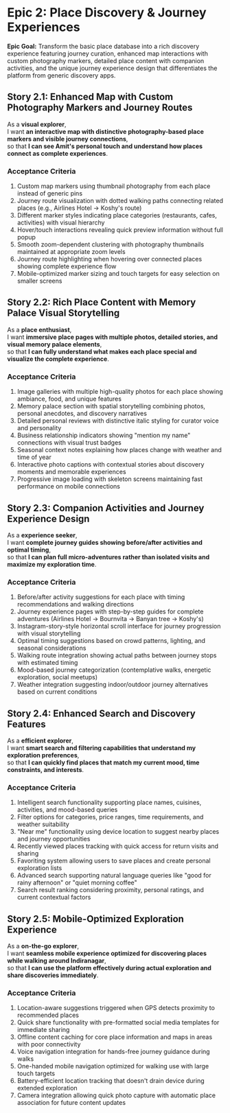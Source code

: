 # Epic 2: Place Discovery & Journey Experiences

**Epic Goal:** Transform the basic place database into a rich discovery experience featuring journey curation, enhanced map interactions with custom photography markers, detailed place content with companion activities, and the unique journey experience design that differentiates the platform from generic discovery apps.

## Story 2.1: Enhanced Map with Custom Photography Markers and Journey Routes

As a **visual explorer**,  
I want **an interactive map with distinctive photography-based place markers and visible journey connections**,  
so that **I can see Amit's personal touch and understand how places connect as complete experiences**.

### Acceptance Criteria

1. Custom map markers using thumbnail photography from each place instead of generic pins
2. Journey route visualization with dotted walking paths connecting related places (e.g., Airlines Hotel → Koshy's route)
3. Different marker styles indicating place categories (restaurants, cafes, activities) with visual hierarchy
4. Hover/touch interactions revealing quick preview information without full popup
5. Smooth zoom-dependent clustering with photography thumbnails maintained at appropriate zoom levels
6. Journey route highlighting when hovering over connected places showing complete experience flow
7. Mobile-optimized marker sizing and touch targets for easy selection on smaller screens

## Story 2.2: Rich Place Content with Memory Palace Visual Storytelling

As a **place enthusiast**,  
I want **immersive place pages with multiple photos, detailed stories, and visual memory palace elements**,  
so that **I can fully understand what makes each place special and visualize the complete experience**.

### Acceptance Criteria

1. Image galleries with multiple high-quality photos for each place showing ambiance, food, and unique features
2. Memory palace section with spatial storytelling combining photos, personal anecdotes, and discovery narratives
3. Detailed personal reviews with distinctive italic styling for curator voice and personality
4. Business relationship indicators showing "mention my name" connections with visual trust badges
5. Seasonal context notes explaining how places change with weather and time of year
6. Interactive photo captions with contextual stories about discovery moments and memorable experiences
7. Progressive image loading with skeleton screens maintaining fast performance on mobile connections

## Story 2.3: Companion Activities and Journey Experience Design

As a **experience seeker**,  
I want **complete journey guides showing before/after activities and optimal timing**,  
so that **I can plan full micro-adventures rather than isolated visits and maximize my exploration time**.

### Acceptance Criteria

1. Before/after activity suggestions for each place with timing recommendations and walking directions
2. Journey experience pages with step-by-step guides for complete adventures (Airlines Hotel → Bournvita → Banyan tree → Koshy's)
3. Instagram-story-style horizontal scroll interface for journey progression with visual storytelling
4. Optimal timing suggestions based on crowd patterns, lighting, and seasonal considerations
5. Walking route integration showing actual paths between journey stops with estimated timing
6. Mood-based journey categorization (contemplative walks, energetic exploration, social meetups)
7. Weather integration suggesting indoor/outdoor journey alternatives based on current conditions

## Story 2.4: Enhanced Search and Discovery Features

As a **efficient explorer**,  
I want **smart search and filtering capabilities that understand my exploration preferences**,  
so that **I can quickly find places that match my current mood, time constraints, and interests**.

### Acceptance Criteria

1. Intelligent search functionality supporting place names, cuisines, activities, and mood-based queries
2. Filter options for categories, price ranges, time requirements, and weather suitability
3. "Near me" functionality using device location to suggest nearby places and journey opportunities
4. Recently viewed places tracking with quick access for return visits and sharing
5. Favoriting system allowing users to save places and create personal exploration lists
6. Advanced search supporting natural language queries like "good for rainy afternoon" or "quiet morning coffee"
7. Search result ranking considering proximity, personal ratings, and current contextual factors

## Story 2.5: Mobile-Optimized Exploration Experience

As a **on-the-go explorer**,  
I want **seamless mobile experience optimized for discovering places while walking around Indiranagar**,  
so that **I can use the platform effectively during actual exploration and share discoveries immediately**.

### Acceptance Criteria

1. Location-aware suggestions triggered when GPS detects proximity to recommended places
2. Quick share functionality with pre-formatted social media templates for immediate sharing
3. Offline content caching for core place information and maps in areas with poor connectivity
4. Voice navigation integration for hands-free journey guidance during walks
5. One-handed mobile navigation optimized for walking use with large touch targets
6. Battery-efficient location tracking that doesn't drain device during extended exploration
7. Camera integration allowing quick photo capture with automatic place association for future content updates
